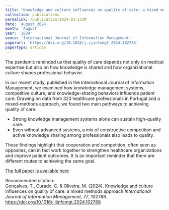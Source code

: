 ```yaml
---
title: "Knowledge and culture influences on quality of care: a mixed methods approach"
collection: publications
permalink: /publication/2024-03-IJIM
date: 'August 2024'
month: 'August'
year: '2024' 
venue: 'International Journal of Information Management'
paperurl: 'https://doi.org/10.1016/j.ijinfomgt.2024.102788'
papertype: article
---
```

The pandemic reminded us that quality of care depends not only on medical expertise but also on how knowledge is shared and how organizational culture shapes professional behavior.

In our recent study, published in the International Journal of Information Management, we examined how knowledge management systems, competitive culture, and knowledge-sharing behaviors influence patient care. Drawing on data from 323 healthcare professionals in Portugal and a mixed-methods approach, we found two main pathways to achieving quality of care:
- Strong knowledge management systems alone can sustain high-quality care.
- Even without advanced systems, a mix of constructive competition and active knowledge sharing among professionals also leads to quality.

These findings highlight that cooperation and competition, often seen as opposites, can in fact work together to strengthen healthcare organizations and improve patient outcomes. It is an important reminder that there are different routes to achieving the same goal.

[The full paper is available here](https://doi.org/10.1016/j.ijinfomgt.2024.102788)

Recommended citation:<br>
Gonçalves, T., Curado, C. & Oliveira, M. (2024). Knowledge and culture influences on quality of care: a mixed methods approach.<em>International Journal of Information Management, 77</em>, 102788. https://doi.org/10.1016/j.ijinfomgt.2024.102788